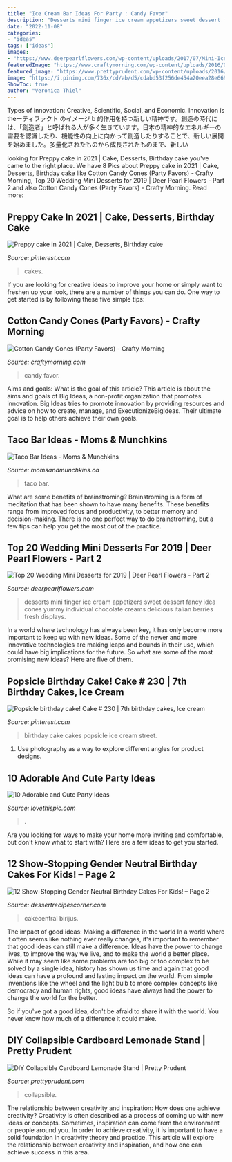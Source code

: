 ```yaml
---
title: "Ice Cream Bar Ideas For Party : Candy Favor"
description: "Desserts mini finger ice cream appetizers sweet dessert fancy idea cones yummy individual chocolate creams delicious italian berries fresh displays"
date: "2022-11-08"
categories:
- "ideas"
tags: ["ideas"]
images:
- "https://www.deerpearlflowers.com/wp-content/uploads/2017/07/Mini-Ice-Creams.jpg"
featuredImage: "https://www.craftymorning.com/wp-content/uploads/2016/05/cotton-candy-cones-party-favor.jpg"
featured_image: "https://www.prettyprudent.com/wp-content/uploads/2016/03/11115836/PP1-day1-104.jpg"
image: "https://i.pinimg.com/736x/cd/ab/d5/cdabd53f256de454a20eea28e669b914.jpg"
ShowToc: true
author: "Veronica Thiel"
---
```



Types of innovation: Creative, Scientific, Social, and Economic.
Innovation is theーティファクト のイメージ b 的作用を持つ新しい精神です。創造の時代には、「創造者」と呼ばれる人が多く生きています。日本の精神的なエネルギーの需要を認識したり、機能性の向上に向かって創造したりすることで、新しい展開を始めました。多量化されたものから成長されたものまで、新しい

	

		
looking for Preppy cake in 2021 | Cake, Desserts, Birthday cake you've came to the right place. We have 8 Pics about Preppy cake in 2021 | Cake, Desserts, Birthday cake like Cotton Candy Cones (Party Favors) - Crafty Morning, Top 20 Wedding Mini Desserts for 2019 | Deer Pearl Flowers - Part 2 and also Cotton Candy Cones (Party Favors) - Crafty Morning. Read more:
		
    
## Preppy Cake In 2021 | Cake, Desserts, Birthday Cake

<img loading=lazy src="https://i.pinimg.com/736x/cd/ab/d5/cdabd53f256de454a20eea28e669b914.jpg" onerror="this.onerror=null;this.src='https://tse1.mm.bing.net/th?id=OIP.zBePGirgbCqC25frPEQcagHaJ3&amp;pid=15.1';" alt="Preppy cake in 2021 | Cake, Desserts, Birthday cake">

_Source: pinterest.com_

>cakes. 

	

If you are looking for creative ideas to improve your home or simply want to freshen up your look, there are a number of things you can do. One way to get started is by following these five simple tips: 

    
## Cotton Candy Cones (Party Favors) - Crafty Morning

<img loading=lazy src="https://www.craftymorning.com/wp-content/uploads/2016/05/cotton-candy-cones-party-favor.jpg" onerror="this.onerror=null;this.src='https://tse1.mm.bing.net/th?id=OIP.VhkM-8vKdnxgf0Qoxh8fIwHaJ4&amp;pid=15.1';" alt="Cotton Candy Cones (Party Favors) - Crafty Morning">

_Source: craftymorning.com_

>candy favor. 

	

Aims and goals: What is the goal of this article?
This article is about the aims and goals of Big Ideas, a non-profit organization that promotes innovation. Big Ideas tries to promote innovation by providing resources and advice on how to create, manage, and ExecutionizeBigIdeas. Their ultimate goal is to help others achieve their own goals.

    
## Taco Bar Ideas - Moms &amp; Munchkins

<img loading=lazy src="http://www.momsandmunchkins.ca/wp-content/uploads/2017/07/taco-bar-4.jpg" onerror="this.onerror=null;this.src='https://tse4.mm.bing.net/th?id=OIP.koat83By2g2IavLwRokL5AHaLH&amp;pid=15.1';" alt="Taco Bar Ideas - Moms &amp; Munchkins">

_Source: momsandmunchkins.ca_

>taco bar. 

	

What are some benefits of brainstroming?
Brainstroming is a form of meditation that has been shown to have many benefits. These benefits range from improved focus and productivity, to better memory and decision-making. There is no one perfect way to do brainstroming, but a few tips can help you get the most out of the practice.

    
## Top 20 Wedding Mini Desserts For 2019 | Deer Pearl Flowers - Part 2

<img loading=lazy src="https://www.deerpearlflowers.com/wp-content/uploads/2017/07/Mini-Ice-Creams.jpg" onerror="this.onerror=null;this.src='https://tse3.mm.bing.net/th?id=OIP.QmEG66sLgCmWVzhziNPGGAHaLG&amp;pid=15.1';" alt="Top 20 Wedding Mini Desserts for 2019 | Deer Pearl Flowers - Part 2">

_Source: deerpearlflowers.com_

>desserts mini finger ice cream appetizers sweet dessert fancy idea cones yummy individual chocolate creams delicious italian berries fresh displays. 

	

In a world where technology has always been key, it has only become more important to keep up with new ideas. Some of the newer and more innovative technologies are making leaps and bounds in their use, which could have big implications for the future. So what are some of the most promising new ideas? Here are five of them.

    
## Popsicle Birthday Cake! Cake # 230 | 7th Birthday Cakes, Ice Cream

<img loading=lazy src="https://i.pinimg.com/736x/5b/d0/c1/5bd0c16be0e4f86eb258460806190503.jpg" onerror="this.onerror=null;this.src='https://tse1.mm.bing.net/th?id=OIP.5P_wUm6DZYnbGC3zDsRIeAHaKa&amp;pid=15.1';" alt="Popsicle birthday cake! Cake # 230 | 7th birthday cakes, Ice cream">

_Source: pinterest.com_

>birthday cake cakes popsicle ice cream street. 

	

1. Use photography as a way to explore different angles for product designs.

    
## 10 Adorable And Cute Party Ideas

<img loading=lazy src="https://www.lovethispic.com/uploaded_images/blogs/10-Adorable-And-Cute-Party-Ideas-400-8.jpg" onerror="this.onerror=null;this.src='https://tse4.mm.bing.net/th?id=OIP.E2FNKq0AvO3vAWsl3M7p2wHaLr&amp;pid=15.1';" alt="10 Adorable and Cute Party Ideas">

_Source: lovethispic.com_

>. 

	

Are you looking for ways to make your home more inviting and comfortable, but don't know what to start with? Here are a few ideas to get you started. 

    
## 12 Show-Stopping Gender Neutral Birthday Cakes For Kids! – Page 2

<img loading=lazy src="https://dessertrecipescorner.com/wp-content/uploads/2015/08/3fTvKSWF1R-first-birthday-carousel-cake_900-1.jpg" onerror="this.onerror=null;this.src='https://tse1.mm.bing.net/th?id=OIP.Eps0qmGD2-uizkjPtyDt_gHaMZ&amp;pid=15.1';" alt="12 Show-Stopping Gender Neutral Birthday Cakes For Kids! – Page 2">

_Source: dessertrecipescorner.com_

>cakecentral birijus. 

	

The impact of good ideas: Making a difference in the world
In a world where it often seems like nothing ever really changes, it's important to remember that good ideas can still make a difference. Ideas have the power to change lives, to improve the way we live, and to make the world a better place.
While it may seem like some problems are too big or too complex to be solved by a single idea, history has shown us time and again that good ideas can have a profound and lasting impact on the world. From simple inventions like the wheel and the light bulb to more complex concepts like democracy and human rights, good ideas have always had the power to change the world for the better.

So if you've got a good idea, don't be afraid to share it with the world. You never know how much of a difference it could make.

    
## DIY Collapsible Cardboard Lemonade Stand | Pretty Prudent

<img loading=lazy src="https://www.prettyprudent.com/wp-content/uploads/2016/03/11115836/PP1-day1-104.jpg" onerror="this.onerror=null;this.src='https://tse3.mm.bing.net/th?id=OIP.0NytxNFHK6tuuAm3HkdKdgHaLH&amp;pid=15.1';" alt="DIY Collapsible Cardboard Lemonade Stand | Pretty Prudent">

_Source: prettyprudent.com_

>collapsible. 

	

The relationship between creativity and inspiration: How does one achieve creativity?
Creativity is often described as a process of coming up with new ideas or concepts. Sometimes, inspiration can come from the environment or people around you. In order to achieve creativity, it is important to have a solid foundation in creativity theory and practice. This article will explore the relationship between creativity and inspiration, and how one can achieve success in this area.

